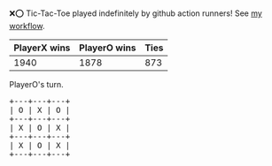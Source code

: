 :x::o: Tic-Tac-Toe played indefinitely by github action runners! See [my workflow](.github/workflows/play.yaml).

|PlayerX wins|PlayerO wins|Ties|
|-|-|-|
|1940|1878|873|

PlayerO's turn.

<pre>
+---+---+---+
| O | X | O |
+---+---+---+
| X | O | X |
+---+---+---+
| X | O | X |
+---+---+---+
</pre>